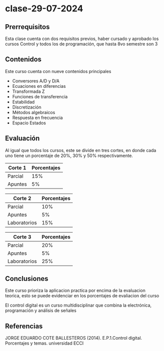 # clase-29-07-2024

## Prerrequisitos
Esta clase cuenta con dos requisitos previos, haber cursado y aprobado los cursos Control y todos los de programación, que hasta 8vo semestre son 3

## Contenidos
Este curso cuenta con nueve contenidos principales
- Conversores A/D y D/A
- Ecuaciones en diferencias
- Transformada Z
- Funciones de transferencia
- Estabilidad
- Discretización
- Métodos algebraicos
- Respuesta en frecuencia
- Espacio Estados

## Evaluación 

Al igual que todos los cursos, este se divide en tres cortes, en donde cada uno tiene un porcentaje de 20%, 30% y 50% respectivamente.

| **Corte 1** | **Porcentajes** |
|---------------|-----------------------------------------------|
|       Parcial       |                       15%                       |
|      Apuntes       |                       5%                       |

| **Corte 2** | **Porcentajes** |
|---------------|-----------------------------------------------|
|       Parcial       |                       10%                       |
|      Apuntes       |                       5%                       |
|      Laboratorios       |                       15%                       |

| **Corte 3** | **Porcentajes** |
|---------------|-----------------------------------------------|
|       Parcial       |                       20%                       |
|      Apuntes       |                       5%                       |
|      Laboratorios       |                       25%                       |

## Conclusiones 

Este curso prioriza la aplicacion practica por encima de la evaluacion teorica, esto se puede evidenciar en los porcentajes de evaliacion del curso

El control digital es un curso multidisciplinar que combina la electrónica, programación y análisis de señales 

## Referencias

JORGE EDUARDO COTE BALLESTEROS (2014). E.P.1.Control digital. Porcentajes y temas. universidad ECCI


